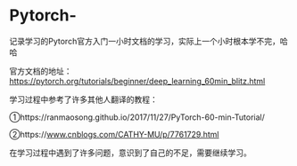 # Pytorch-
记录学习的Pytorch官方入门一小时文档的学习，实际上一个小时根本学不完，哈哈

官方文档的地址：https://pytorch.org/tutorials/beginner/deep_learning_60min_blitz.html



学习过程中参考了许多其他人翻译的教程：



①https://ranmaosong.github.io/2017/11/27/PyTorch-60-min-Tutorial/



②https://www.cnblogs.com/CATHY-MU/p/7761729.html



在学习过程中遇到了许多问题，意识到了自己的不足，需要继续学习。
